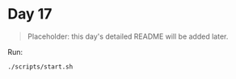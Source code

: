 # Day 17

> Placeholder: this day's detailed README will be added later.

Run:
```bash
./scripts/start.sh
```
